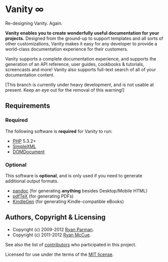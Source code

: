 # Vanity ∞
Re-designing Vanity. Again.

**Vanity enables you to create wonderfully useful documentation for your projects.** Designed from the ground-up to support templates and all sorts of other customizations, Vanity makes it easy for any developer to provide a world-class documentation experience for their customers.

Vanity supports a complete documentation experience, and supports the generation of an API reference, user guides, cookbooks & tutorials, screencasts and more! Vanity also supports full-text search of all of your documentation content.

[This branch is currently under heavy development, and is not usable at present. Keep an eye out for the removal of this warning!]


## Requirements
### Required
The following software is **required** for Vanity to run:

* [PHP](http://php.net) 5.3.2+
* [SimpleXML](http://php.net/simplexml)
* [DOMDocument](http://php.net/dom)

### Optional
This software is **optional**, and is only used if you need to generate additional output formats.

* [pandoc](http://johnmacfarlane.net/pandoc/) (for generating **anything** besides Desktop/Mobile HTML)
* [pdfTeX](http://www.tug.org/applications/pdftex/) (for generating PDFs)
* [KindleGen](http://www.amazon.com/gp/feature.html?ie=UTF8&docId=1000234621) (for generating Kindle-compatible eBooks)


## Authors, Copyright & Licensing
* Copyright (c) 2009-2012 [Ryan Parman](http://ryanparman.com).
* Copyright (c) 2011-2012 [Ryan McCue](http://ryanmccue.info).

See also the list of [contributors](./contributors) who participated in this project.

Licensed for use under the terms of the [MIT license](http://www.opensource.org/licenses/mit-license.php).
